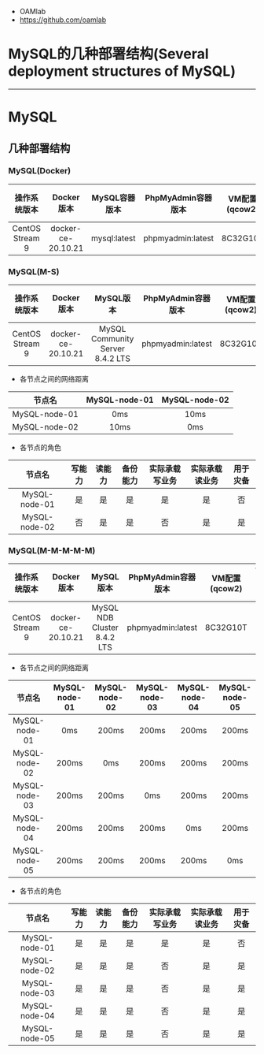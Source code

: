 - OAMlab
- https://github.com/oamlab

# MySQL的几种部署结构(Several deployment structures of MySQL)

---

# MySQL

## 几种部署结构 

### MySQL(Docker)

|      操作系统版本   |      Docker版本    |  MySQL容器版本 |   PhpMyAdmin容器版本 |  VM配置(qcow2) | VM数量 |
|:----------------:|:------------------:|:------------:|:------------------:|:--------------:|:----:|
| CentOS Stream 9  | docker-ce-20.10.21 | mysql:latest | phpmyadmin:latest  |    8C32G10T    |  1   |

### MySQL(M-S)

|   操作系统版本       |      Docker版本       |             MySQL版本            |   PhpMyAdmin容器版本  |  VM配置(qcow2) |  VM数量  |
|:------------------:|:-------------------:|:--------------------------------:|:-------------------:|:-------------:|:-------:|
|  CentOS Stream 9   | docker-ce-20.10.21  | MySQL Community Server 8.4.2 LTS |  phpmyadmin:latest  |   8C32G10T    |    2    |

- 各节点之间的网络距离

|      节点名    | MySQL-node-01 | MySQL-node-02 |
|:-------------:|:-------------:|:-------------:|
| MySQL-node-01 |      0ms      |     10ms      |
| MySQL-node-02 |     10ms      |      0ms      |

- 各节点的角色

|      节点名    | 写能力 |    读能力  |    备份能力  |     实际承载写业务 |      实际承载读业务  |     用于灾备   |
|:-------------:|:---:|:---------:|:-----------:|:---------------:|:-----------------:|:-------------:|
| MySQL-node-01 |  是  |     是    |      是     |        是        |         是        |       否      |
| MySQL-node-02 |  否  |     是    |      是     |        否        |         是        |       是      |

### MySQL(M-M-M-M-M)

|     操作系统版本  |      Docker版本       |             MySQL版本           |   PhpMyAdmin容器版本  |   VM配置(qcow2)  |   VM数量  |
|:---------------:|:-------------------:|:-------------------------------:|:-------------------:|:---------------:|:---------:|
| CentOS Stream 9 | docker-ce-20.10.21  |   MySQL NDB Cluster 8.4.2 LTS   |  phpmyadmin:latest  |    8C32G10T     |     5     |

- 各节点之间的网络距离

|      节点名    | MySQL-node-01 | MySQL-node-02 | MySQL-node-03 | MySQL-node-04 | MySQL-node-05 |
|:-------------:|:-------------:|:-------------:|:-------------:|:-------------:|:-------------:|
| MySQL-node-01 |      0ms      |     200ms     |     200ms     |     200ms     |     200ms     |
| MySQL-node-02 |     200ms     |     0ms       |     200ms     |     200ms     |     200ms     |
| MySQL-node-03 |     200ms     |     200ms     |      0ms      |     200ms     |     200ms     |
| MySQL-node-04 |     200ms     |     200ms     |     200ms     |      0ms      |     200ms     |
| MySQL-node-05 |     200ms     |     200ms     |     200ms     |     200ms     |     0ms       |

- 各节点的角色

|      节点名    |    写能力    |    读能力  |    备份能力  |     实际承载写业务 |      实际承载读业务  |    用于灾备   |
|:-------------:|:----------:|:---------:|:-----------:|:---------------:|:-----------------:|:-----------:|
| MySQL-node-01 |     是      |     是    |      是     |        是        |         是        |      否     |
| MySQL-node-02 |     是      |     是    |      是     |        否        |         是        |      是     |
| MySQL-node-03 |     是      |     是    |      是     |        否        |         是        |      是     |
| MySQL-node-04 |     是      |     是    |      是     |        否        |         是        |      是     |
| MySQL-node-05 |     是      |     是    |      是     |        否        |         是        |      是     |